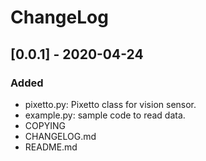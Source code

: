 # ChangeLog

## [0.0.1] - 2020-04-24
### Added
- pixetto.py: Pixetto class for vision sensor.
- example.py: sample code to read data.
- COPYING
- CHANGELOG.md
- README.md
